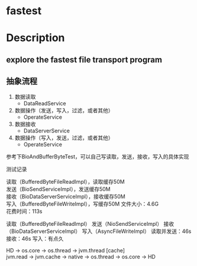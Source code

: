 # fastest
# Description    
explore the fastest file transport program
---------------------------
## 抽象流程
 1. 数据读取
    - DataReadService
 2. 数据操作（发送，写入，过滤，或者其他）
    - OperateService
 3. 数据接收
    - DataServerService
 4. 数据操作（写入，发送，过滤，或者其他） 
    - OperateService
    
 参考下BioAndBufferByteTest，可以自己写读取，发送，接收，写入的具体实现
 


测试记录  

读取（BufferedByteFileReadImpl），读取缓存50M  
发送（BioSendServiceImpl），发送缓存50M  
接收（BioDataServerServiceImpl），接收缓存50M  
写入（BufferedByteFileWriteImpl），写缓存50M 
文件大小：4.6G  
花费时间：113s

读取（BufferedByteFileReadImpl）
发送（NioSendServiceImpl）
接收（BioDataServerServiceImpl）
写入（AsyncFileWriteImpl）
读取并发送：46s
接收：46s
写入：有点久

HD -> os.core -> os.thread -> jvm.thread [cache]  
jvm.read -> jvm.cache -> native -> os.thread -> os.core -> HD

